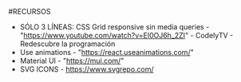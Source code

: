 #RECURSOS

- SÓLO 3 LÍNEAS: CSS Grid responsive sin media queries - "https://www.youtube.com/watch?v=El0OJ6h_2ZI" - CodelyTV - Redescubre la programación
- Use animations - "https://react.useanimations.com/"
- Material UI - "https://mui.com/"
- SVG ICONS - https://www.svgrepo.com/
